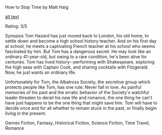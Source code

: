 How to Stop Time by Matt Haig

[alt text](howtostoptime-image.png)

Rating: 3/5

Synopsis
Tom Hazard has just moved back to London, his old home, to settle down and become a high school history teacher. And on his first day at school, he meets a captivating French teacher at his school who seems fascinated by him. But Tom has a dangerous secret. He may look like an ordinary 41-year-old, but owing to a rare condition, he's been alive for centuries. Tom has lived history--performing with Shakespeare, exploring the high seas with Captain Cook, and sharing cocktails with Fitzgerald. Now, he just wants an ordinary life.

Unfortunately for Tom, the Albatross Society, the secretive group which protects people like Tom, has one rule: Never fall in love. As painful memories of his past and the erratic behavior of the Society's watchful leader threaten to derail his new life and romance, the one thing he can't have just happens to be the one thing that might save him. Tom will have to decide once and for all whether to remain stuck in the past, or finally begin living in the present.

Genres
Fiction, Fantasy, Historical Fiction, Science Fiction, Time Travel, Romance